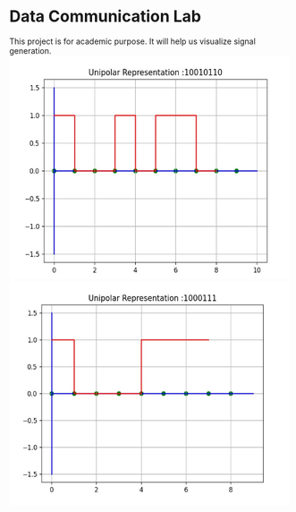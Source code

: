 # Data Communication Lab
This project is for academic purpose. It will help us visualize signal generation.</br> 
<img src="Images/2a.jpg" height="400" width="500"><img src="Images/2b.jpg" height="400" width="500">

